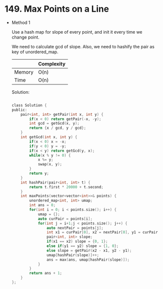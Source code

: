 # 149. Max Points on a Line
- Method 1

    Use a hash map for slope of every point, and init it every time we change point.

    We need to calculate gcd of slope. Also, we need to hashify the pair as key of unordered_map.

    | |   Complexity  |
    | ----------- | ----------- | 
    |  Memory     | O(n) | 
    |      Time       |  O(n) | 


    Solution:

    ``` h

    class Solution {
    public:
        pair<int, int> getPair(int x, int y) {
            if(x < 0) return getPair(-x, -y);
            int gcd = getGcd(x, y);
            return {x / gcd, y / gcd};
        }
        int getGcd(int x, int y) {
            if(x < 0) x = -x;
            if(y < 0) y = -y;
            if(x < y) return getGcd(y, x);
            while(x % y != 0) {
                x %= y;
                swap(x, y);
            }
            return y;
        }
        int hashPair(pair<int, int> t) {
            return t.first * 20000 + t.second;
        }
        int maxPoints(vector<vector<int>>& points) {
            unordered_map<int, int> umap;
            int ans = 0;
            for(int i = 0; i < points.size(); i++) {
                umap = {};
                auto curPair = points[i];
                for(int j = i+1;j < points.size(); j++) {
                    auto nextPair = points[j];
                    int x1 = curPair[0], x2 = nextPair[0], y1 = curPair[1], y2 = nextPair[1];
                    pair<int, int> slope;
                    if(x1 == x2) slope = {0, 1};
                    else if(y1 == y2) slope = {1, 0};
                    else slope = getPair(x2 - x1, y2 - y1);
                    umap[hashPair(slope)]++;
                    ans = max(ans, umap[hashPair(slope)]);
                }
            }
            return ans + 1;
        }
    };

    ```

<!-- - Method 2

    This is another method.

    | |   Complexity  |
    | ----------- | ----------- | 
    |  Memory     | O(n) | 
    |      Time       |  O(n) | 


    Solution:

    ``` h



    ```

- Additional Knowledge:
       
    Here are some additional knowledge.



<br> -->
